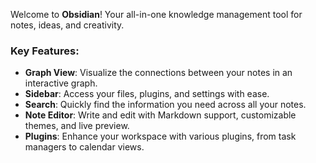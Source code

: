 
Welcome to **Obsidian**! Your all-in-one knowledge management tool for notes, ideas, and creativity.

### Key Features:
- **Graph View**: Visualize the connections between your notes in an interactive graph.
- **Sidebar**: Access your files, plugins, and settings with ease.
- **Search**: Quickly find the information you need across all your notes.
- **Note Editor**: Write and edit with Markdown support, customizable themes, and live preview.
- **Plugins**: Enhance your workspace with various plugins, from task managers to calendar views.
